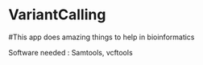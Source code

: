 # VariantCalling
#This app does amazing things to help in bioinformatics

Software needed : Samtools, vcftools
